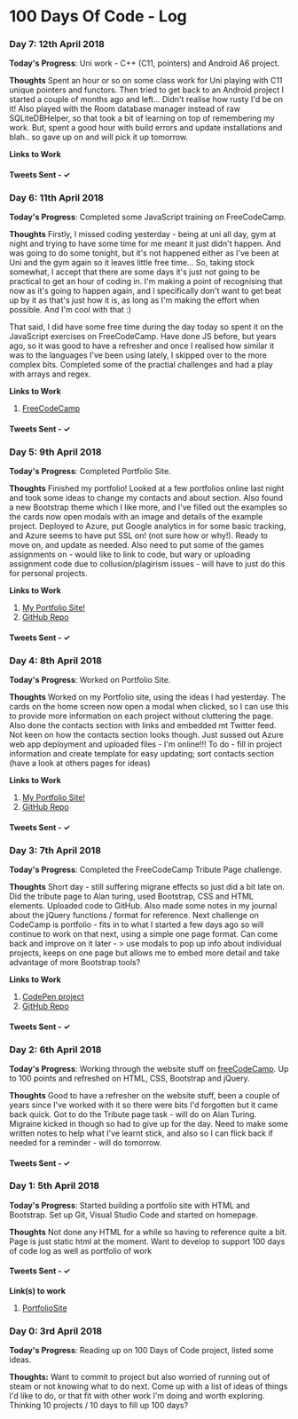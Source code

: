 # 100 Days Of Code - Log

### Day 7: 12th April 2018

**Today's Progress**: Uni work - C++ (C11, pointers) and Android A6 project. 

**Thoughts** Spent an hour or so on some class work for Uni playing with C11 unique pointers and functors. Then tried to get back to an Android project I started a couple of months ago and left... Didn't realise how rusty I'd be on it! Also played with the Room database manager instead of raw SQLiteDBHelper, so that took a bit of learning on top of remembering my work. But, spent a good hour with build errors and update installations and blah.. so gave up on and will pick it up tomorrow.

**Links to Work**

#### Tweets Sent - ✓

### Day 6: 11th April 2018

**Today's Progress**: Completed some JavaScript training on FreeCodeCamp. 

**Thoughts** Firstly, I missed coding yesterday - being at uni all day, gym at night and trying to have some time for me meant it just didn't happen. And was going to do some tonight, but it's not happened either as I've been at Uni and the gym again so it leaves little free time... So, taking stock somewhat, I accept that there are some days it's just not going to be practical to get an hour of coding in. I'm making a point of recognising that now as it's going to happen again, and I specifically don't want to get beat up by it as that's just how it is, as long as I'm making the effort when possible. And I'm cool with that :)

That said, I did have some free time during the day today so spent it on the JavaScript exercises on FreeCodeCamp. Have done JS before, but years ago, so it was good to have a refresher and once I realised how similar it was to the languages I've been using lately, I skipped over to the more complex bits. Completed some of the practial challenges and had a play with arrays and regex.

**Links to Work**
1. [FreeCodeCamp](https://www.freecodecamp.org/scooby359)

#### Tweets Sent - ✓

### Day 5: 9th April 2018

**Today's Progress**: Completed Portfolio Site. 

**Thoughts** Finished my portfolio! Looked at a few portfolios online last night and took some ideas to change my contacts and about section. Also found a new Bootstrap theme which I like more, and I've filled out the examples so the cards now open modals with an image and details of the example project. Deployed to Azure, put Google analytics in for some basic tracking, and Azure seems to have put SSL on! (not sure how or why!). Ready to move on, and update as needed. Also need to put some of the games assignments on - would like to link to code, but wary or uploading assignment code due to collusion/plagirism issues - will have to just do this for personal projects.

**Links to Work**
1. [My Portfolio Site!](https://chriswalton.azurewebsites.net/)
2. [GitHub Repo](https://github.com/scooby359/PortfolioSite)

#### Tweets Sent - ✓

### Day 4: 8th April 2018

**Today's Progress**: Worked on Portfolio Site. 

**Thoughts** Worked on my Portfolio site, using the ideas I had yesterday. The cards on the home screen now open a modal when clicked, so I can use this to provide more information on each project without cluttering the page. Also done the contacts section with links and embedded mt Twitter feed. Not keen on how the contacts section looks though. Just sussed out Azure web app deployment and uploaded files - I'm online!!! To do - fill in project information and create template for easy updating; sort contacts section (have a look at others pages for ideas)

**Links to Work**
1. [My Portfolio Site!](https://chriswalton.azurewebsites.net/)
2. [GitHub Repo](https://github.com/scooby359/PortfolioSite)

#### Tweets Sent - ✓

### Day 3: 7th April 2018

**Today's Progress**: Completed the FreeCodeCamp Tribute Page challenge. 

**Thoughts** Short day - still suffering migrane effects so just did a bit late on. Did the tribute page to Alan turing, used Bootstrap, CSS and HTML elements. Uploaded code to GitHub. Also made some notes in my journal about the jQuery functions / format for reference. Next challenge on CodeCamp is portfolio - fits in to what I started a few days ago so will continue to work on that next, using a simple one page format. Can come back and improve on it later - > use modals to pop up info about individual projects, keeps on one page but allows me to embed more detail and take advantage of more Bootstrap tools?

**Links to Work**
1. [CodePen project](https://codepen.io/scooby359/pen/PRyvwr)
2. [GitHub Repo](https://github.com/scooby359/FreeCodeCamp-TributePage)

#### Tweets Sent - ✓

### Day 2: 6th April 2018

**Today's Progress**: Working through the website stuff on [freeCodeCamp](https://www.freecodecamp.org/). Up to 100 points and refreshed on HTML, CSS, Bootstrap and jQuery. 

**Thoughts** Good to have a refresher on the website stuff, been a couple of years since I've worked with it so there were bits I'd forgotten but it came back quick. Got to do the Tribute page task - will do on Alan Turing. Migraine kicked in though so had to give up for the day. Need to make some written notes to help what I've learnt stick, and also so I can flick back if needed for a reminder - will do tomorrow.

#### Tweets Sent - ✓

### Day 1: 5th April 2018

**Today's Progress**: Started building a portfolio site with HTML and Bootstrap. Set up Git, Visual Studio Code and started on homepage.

**Thoughts** Not done any HTML for a while so having to reference quite a bit. Page is just static html at the moment. Want to develop to support 100 days of code log as well as portfolio of work

#### Tweets Sent - ✓

**Link(s) to work**
1. [PortfolioSite](https://github.com/scooby359/PortfolioSite)

### Day 0: 3rd April 2018

**Today's Progress**: Reading up on 100 Days of Code project, listed some ideas.

**Thoughts:** Want to commit to project but also worried of running out of steam or not knowing what to do next. Come up with a list of ideas of things I'd like to do, or that fit with other work I'm doing and worth exploring. Thinking 10 projects / 10 days to fill up 100 days?
